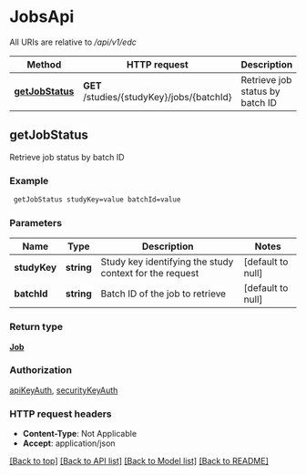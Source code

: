 # JobsApi

All URIs are relative to */api/v1/edc*

Method | HTTP request | Description
------------- | ------------- | -------------
[**getJobStatus**](JobsApi.md#getJobStatus) | **GET** /studies/{studyKey}/jobs/{batchId} | Retrieve job status by batch ID



## getJobStatus

Retrieve job status by batch ID

### Example

```bash
 getJobStatus studyKey=value batchId=value
```

### Parameters


Name | Type | Description  | Notes
------------- | ------------- | ------------- | -------------
 **studyKey** | **string** | Study key identifying the study context for the request | [default to null]
 **batchId** | **string** | Batch ID of the job to retrieve | [default to null]

### Return type

[**Job**](Job.md)

### Authorization

[apiKeyAuth](../README.md#apiKeyAuth), [securityKeyAuth](../README.md#securityKeyAuth)

### HTTP request headers

- **Content-Type**: Not Applicable
- **Accept**: application/json

[[Back to top]](#) [[Back to API list]](../README.md#documentation-for-api-endpoints) [[Back to Model list]](../README.md#documentation-for-models) [[Back to README]](../README.md)

